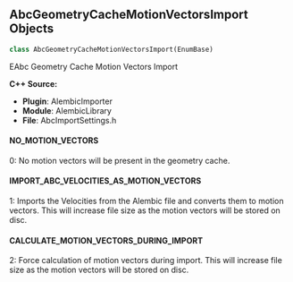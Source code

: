 ## AbcGeometryCacheMotionVectorsImport Objects

```python
class AbcGeometryCacheMotionVectorsImport(EnumBase)
```

EAbc Geometry Cache Motion Vectors Import

**C++ Source:**

- **Plugin**: AlembicImporter
- **Module**: AlembicLibrary
- **File**: AbcImportSettings.h

<a id="unreal.AbcGeometryCacheMotionVectorsImport.NO_MOTION_VECTORS"></a>

#### NO_MOTION_VECTORS

0: No motion vectors will be present in the geometry cache.

<a id="unreal.AbcGeometryCacheMotionVectorsImport.IMPORT_ABC_VELOCITIES_AS_MOTION_VECTORS"></a>

#### IMPORT_ABC_VELOCITIES_AS_MOTION_VECTORS

1: Imports the Velocities from the Alembic file and converts them to motion vectors. This will increase file size as the motion vectors will be stored on disc.

<a id="unreal.AbcGeometryCacheMotionVectorsImport.CALCULATE_MOTION_VECTORS_DURING_IMPORT"></a>

#### CALCULATE_MOTION_VECTORS_DURING_IMPORT

2: Force calculation of motion vectors during import. This will increase file size as the motion vectors will be stored on disc.

<a id="unreal.MotionExtractor_MotionType"></a>